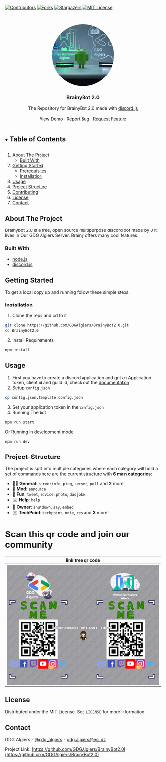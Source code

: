 [![Contributors][contributors-shield]][contributors-url]
[![Forks][forks-shield]][forks-url]
[![Stargazers][stars-shield]][stars-url]
[![MIT License][license-shield]][license-url]

<!-- PROJECT LOGO -->
<br />
<p align="center">
   <a href="url"><img src="images/brainy.PNG" height="auto" width="200" style="border-radius:50%"></a>
  <h3 align="center">BrainyBot 2.0</h3>

  <p align="center">
The Repository for BrainyBot 2.0 made with 
    <a href="https://discordjs.guide/">discord.js</a>
    <br />
    <br />
    <a href="https://github.com/GDGAlgiers/BrainyBot2.0">View Demo</a>
    ·
    <a href="https://github.com/GDGAlgiers/BrainyBot2.0/issues">Report Bug</a>
    ·
    <a href="https://github.com/GDGAlgiers/BrainyBot2.0/issues">Request Feature</a>
  </p>

<!-- TABLE OF CONTENTS -->
<details open="open">
  <summary><h2 style="display: inline-block">Table of Contents</h2></summary>
  <ol>
    <li>
      <a href="#about-the-project">About The Project</a>
      <ul>
        <li><a href="#built-with">Built With</a></li>
      </ul>
    </li>
    <li>
      <a href="#getting-started">Getting Started</a>
      <ul>
        <li><a href="#prerequisites">Prerequisites</a></li>
        <li><a href="#installation">Installation</a></li>
      </ul>
    </li>
    <li><a href="#usage">Usage</a></li>
    <li><a href="#project-structure">Project Structure</a></li>
    <li><a href="#contributing">Contributing</a></li>
    <li><a href="#license">License</a></li>
    <li><a href="#contact">Contact</a></li>
  </ol>
</details>

<!-- ABOUT THE PROJECT -->

## About The Project

Brainybot 2.0 is a free, open source multipurpose discord bot made by J it lives in Our GDG Algiers Server. Brainy offers many cool features.

### Built With

- [node.js](https://nodejs.org/)
- [discord.js](https://discordjs.guide/)

<!-- GETTING STARTED -->

## Getting Started

To get a local copy up and running follow these simple steps.

### Installation

1. Clone the repo and cd to it
  ```sh
  git clone https://github.com/GDGAlgiers/BrainyBot2.0.git
  cd BrainyBot2.0
  ```
2. Install Requirements
  ```sh
  npm install
  ```

<!-- USAGE EXAMPLES -->

## Usage

1. First you have to create a discord application and get an Application token, client id and guild id, check out the [documentation](https://discordjs.guide/#before-you-begin)
2. Setup `config.json`
  ```sh
  cp config.json.template config.json
  ```
3. Set your application token in the `config.json`
4. Running The bot
  ```sh
  npm run start
  ```
  Or Running in development mode
  ```sh
  npm run dev
  ```

<!-- PROJECT STRUCTURE -->

## Project-Structure

The project is split into multiple categories where each category will hold a set of commands here are the current structure with **6 main categories**:

- 👩‍💼 **General**: `serverinfo`, `ping`, `server`, `poll` and **2** more!
- 🤖 **Mod**: `announce`
- 👻 **Fun**: `tweet`, `advice`, `photo`, `dadjoke`
- ✉️ **Help**: `help`
- 👑 **Owner**: `shutdown`, `say`, `embed`
- ✉️ **TechPoint**: `techpoint`, `note`, `res` and **3** more!

# Scan this qr code and join our community

|     link tree qr code      |
| :------------------------: |
| ![spot](images/QRcode.png) |

<!-- LICENSE -->

## License

Distributed under the MIT License. See `LICENSE` for more information.

<!-- CONTACT -->

## Contact

GDG Algiers - [@gdg_algiers](https://twitter.com/gdg_algiers) - gdg.algiers@esi.dz

Project Link: [https://github.com/GDGAlgiers/BrainyBot2.0](https://github.com/GDGAlgiers/BrainyBot2.0)

<!-- MARKDOWN LINKS & IMAGES -->
<!-- https://www.markdownguide.org/basic-syntax/#reference-style-links -->

[contributors-shield]: https://img.shields.io/github/contributors/GDGAlgiers/BrainyBot2.0.svg?style=for-the-badge
[contributors-url]: https://github.com/GDGAlgiers/BrainyBot2.0/graphs/contributors
[forks-shield]: https://img.shields.io/github/forks/GDGAlgiers/BrainyBot2.0.svg?style=for-the-badge
[forks-url]: https://github.com/GDGAlgiers/BrainyBot2.0/network/members
[stars-shield]: https://img.shields.io/github/stars/GDGAlgiers/BrainyBot2.0.svg?style=for-the-badge
[stars-url]: https://github.com/GDGAlgiers/BrainyBot2.0/stargazers
[issues-shield]: https://img.shields.io/github/issues2.0/GDGAlgiers/BrainyBot2.0.svg?style=for-the-badge
[issues-url]: https://github.com/GDGAlgiers/BrainyBot2.0/issues
[license-shield]: https://img.shields.io/github/license/GDGAlgiers/BrainyBot2.0.svg?style=for-the-badge
[license-url]: https://github.com/GDGAlgiers/BrainyBot2.0/blob/master/LICENSE.txt
